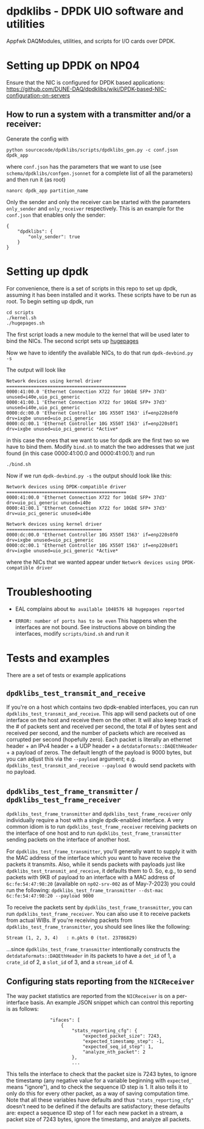 # dpdklibs - DPDK UIO software and utilities 
Appfwk DAQModules, utilities, and scripts for I/O cards over DPDK.

# Setting up DPDK on NP04
Ensure that the NIC is configured for DPDK based applications:
https://github.com/DUNE-DAQ/dpdklibs/wiki/DPDK-based-NIC-configuration-on-servers

## How to run a system with a transmitter and/or a receiver:
Generate the config with
```
python sourcecode/dpdklibs/scripts/dpdklibs_gen.py -c conf.json dpdk_app
```

where `conf.json` has the parameters that we want to use (see
`schema/dpdklibs/confgen.jsonnet` for a complete list of all the parameters) and
then run it (as root)

```
nanorc dpdk_app partition_name
```

Only the sender and only the receiver can be started with the parameters
`only_sender` and `only_receiver` respectively. This is an example for the
`conf.json` that enables only the sender:

```
{
    "dpdklibs": {
        "only_sender": true
    }
}
```

# Setting up dpdk
For convenience, there is a set of scripts in this repo to set up dpdk, assuming
it has been installed and it works. These scripts have to be run as root. To
begin setting up dpdk, run

```
cd scripts
./kernel.sh
./hugepages.sh
```

The first script loads a new module to the kernel that will be used later to
bind the NICs. The second script sets up [hugepages](https://wiki.debian.org/Hugepages)

Now we have to identify the available NICs, to do that run `dpdk-devbind.py -s`

The output will look like
```
Network devices using kernel driver
============================================
0000:41:00.0 'Ethernet Connection X722 for 10GbE SFP+ 37d3' unused=i40e,uio_pci_generic
0000:41:00.1 'Ethernet Connection X722 for 10GbE SFP+ 37d3' unused=i40e,uio_pci_generic
0000:dc:00.0 'Ethernet Controller 10G X550T 1563' if=enp220s0f0 drv=ixgbe unused=uio_pci_generic 
0000:dc:00.1 'Ethernet Controller 10G X550T 1563' if=enp220s0f1 drv=ixgbe unused=uio_pci_generic *Active*
```
in this case the ones that we want to use for dpdk are the first two so we have to bind them. Modify `bind.sh`
to match the two addresses that we just found (in this case 0000:41:00.0 and 0000:41:00.1) and run
```
./bind.sh
```

Now if we run `dpdk-devbind.py -s` the output should look like this:
```
Network devices using DPDK-compatible driver
============================================
0000:41:00.0 'Ethernet Connection X722 for 10GbE SFP+ 37d3' drv=uio_pci_generic unused=i40e
0000:41:00.1 'Ethernet Connection X722 for 10GbE SFP+ 37d3' drv=uio_pci_generic unused=i40e

Network devices using kernel driver
===================================
0000:dc:00.0 'Ethernet Controller 10G X550T 1563' if=enp220s0f0 drv=ixgbe unused=uio_pci_generic 
0000:dc:00.1 'Ethernet Controller 10G X550T 1563' if=enp220s0f1 drv=ixgbe unused=uio_pci_generic *Active*
```
where the NICs that we wanted appear under `Network devices using DPDK-compatible driver`

# Troubleshooting

* EAL complains about `No available 1048576 kB hugepages reported`

* `ERROR: number of ports has to be even`
  This happens when the interfaces are not bound. See instructions above on
  binding the interfaces, modify `scripts/bind.sh` and run it


# Tests and examples
There are a set of tests or example applications

## `dpdklibs_test_transmit_and_receive`
If you're on a host which contains two dpdk-enabled interfaces, you can run `dpdklibs_test_transmit_and_receive`. This app will send packets out of one interface on the host and receive them on the other. It will also keep track of the # of packets sent and received per second, the total # of bytes sent and received per second, and the number of packets which are received as corrupted per second (hopefully zero). Each packet is literally an ethernet header + an IPv4 header + a UDP header + a `detdataformats::DAQEthHeader` + a payload of zeros. The default length of the payload is 9000 bytes, but you can adjust this via the `--payload` argument; e.g. `dpdklibs_test_transmit_and_receive --payload 0` would send packets with no payload. 

##  `dpdklibs_test_frame_transmitter` / `dpdklibs_test_frame_receiver`

`dpdklibs_test_frame_transmitter` and `dpdklibs_test_frame_receiver` only individually require a host with a single dpdk-enabled interface. A very common idiom is to run `dpdklibs_test_frame_receiver` receiving packets on the interface of one host and to run `dpdklibs_test_frame_transmitter` sending packets on the interface of another host. 

For `dpdklibs_test_frame_transmitter`, you'll generally want to supply it with the MAC address of the interface which you want to have receive the packets it transmits. Also, while it sends packets with payloads just like `dpdklibs_test_transmit_and_receive`, it defaults them to 0. So, e.g., to send packets with 9KB of payload to an interface with a MAC address of `6c:fe:54:47:98:20` (available on `np02-srv-002` as of May-7-2023) you could run the following: `dpdklibs_test_frame_transmitter --dst-mac 6c:fe:54:47:98:20 --payload 9000`

To receive the packets sent by `dpdklibs_test_frame_transmitter`, you can run `dpdklibs_test_frame_receiver`. You can also use it to receive packets from actual WIBs. If you're receiving packets from `dpdklibs_test_frame_transmitter`, you should see lines like the following:
```
Stream (1, 2, 3, 4)   : n.pkts 0 (tot. 23786829)
```
...since `dpdklibs_test_frame_transmitter` intentionally constructs the `detdataformats::DAQEthHeader` in its packets to have a `det_id` of 1, a `crate_id` of 2, a `slot_id` of 3, and a `stream_id` of 4.  

## Configuring stats reporting from the `NICReceiver`

The way packet statistics are reported from the `NICReceiver` is on a per-interface basis. An example JSON snippet which can control this reporting is as follows:
```
                "ifaces": [
                    {
                        "stats_reporting_cfg": {
                            "expected_packet_size": 7243,
                            "expected_timestamp_step": -1,
                            "expected_seq_id_step": 1,                          
                            "analyze_nth_packet": 2                        
                        },
                        ...
```
This tells the interface to check that the packet size is 7243 bytes, to ignore the timestamp (any negative value for a variable beginning with `expected_` means "ignore"), and to check the sequence ID step is 1. It also tells it to only do this for every other packet, as a way of saving computation time. Note that all these variables have defaults and thus `"stats_reporting_cfg"` doesn't need to be defined if the defaults are satisfactory; these defaults are: expect a sequence ID step of 1 for each new packet in a stream, a packet size of 7243 bytes, ignore the timestamp, and analyze all packets. 


  
